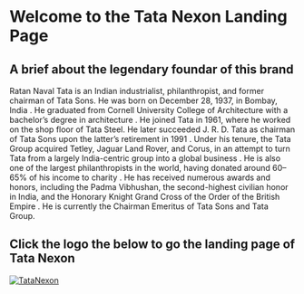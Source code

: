 # Welcome to the Tata Nexon Landing Page

## A brief about the legendary foundar of this brand

Ratan Naval Tata is an Indian industrialist, philanthropist, and former chairman of Tata Sons. He was born on December 28, 1937, in Bombay, India . He graduated from Cornell University College of Architecture with a bachelor’s degree in architecture . He joined Tata in 1961, where he worked on the shop floor of Tata Steel. He later succeeded J. R. D. Tata as chairman of Tata Sons upon the latter’s retirement in 1991 . Under his tenure, the Tata Group acquired Tetley, Jaguar Land Rover, and Corus, in an attempt to turn Tata from a largely India-centric group into a global business . He is also one of the largest philanthropists in the world, having donated around 60–65% of his income to charity . He has received numerous awards and honors, including the Padma Vibhushan, the second-highest civilian honor in India, and the Honorary Knight Grand Cross of the Order of the British Empire . He is currently the Chairman Emeritus of Tata Sons and Tata Group.


## Click the logo the below to go the landing page of Tata Nexon

[![ TataNexon](https://i.ibb.co/2KZSjBr/logo.png)](https://vignesh7701.github.io/TataNexon-Site/)
